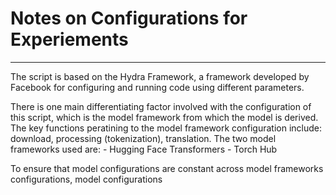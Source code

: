 # Notes on Configurations for Experiements
***

The script is based on the Hydra Framework, a framework developed by Facebook for configuring and running code using different parameters. 

There is one main differentiating factor involved with the configuration of this script, which is the model framework from which the model is derived. The key functions peratining to the model framework configuration include: download, processing (tokenization), translation. The two model frameworks used are: 
    - Hugging Face Transformers
    - Torch Hub

To ensure that model configurations are constant across model frameworks configurations, model configurations 
